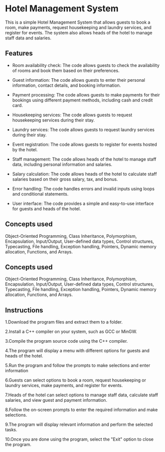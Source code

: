 # Hotel Management System

This is a simple Hotel Management System that allows guests to book a room, make payments, request housekeeping and laundry services, and register for events. The system also allows heads of the hotel to manage staff data and salaries.



## Features

- Room availability check: The code allows guests to check the availability of rooms and book them based on their preferences.

- Guest information: The code allows guests to enter their personal information, contact details, and booking information.

- Payment processing: The code allows guests to make payments for their bookings using different payment methods, including cash and credit card.

- Housekeeping services: The code allows guests to request housekeeping services during their stay.

- Laundry services: The code allows guests to request laundry services during their stay.

- Event registration: The code allows guests to register for events hosted by the hotel.

- Staff management: The code allows heads of the hotel to manage staff data, including personal information and salaries.

- Salary calculation: The code allows heads of the hotel to calculate staff salaries based on their gross salary, tax, and bonus.

- Error handling: The code handles errors and invalid inputs using loops and conditional statements.

- User interface: The code provides a simple and easy-to-use interface for guests and heads of the hotel.


## Concepts used
Object-Oriented Programming, Class Inheritance, Polymorphism, Encapsulation, Input/Output, User-defined data types, Control structures, Typecasting, File handling, Exception handling, Pointers, Dynamic memory allocation, Functions, and Arrays.
## Concepts used
Object-Oriented Programming, Class Inheritance, Polymorphism, Encapsulation, Input/Output, User-defined data types, Control structures, Typecasting, File handling, Exception handling, Pointers, Dynamic memory allocation, Functions, and Arrays.
## Instructions
1.Download the program files and extract them to a folder.

2.Install a C++ compiler on your system, such as GCC or MinGW.

3.Compile the program source code using the C++ compiler.

4.The program will display a menu with different options for guests and heads of the hotel.

5.Run the program and follow the prompts to make selections and enter information

6.Guests can select options to book a room, request housekeeping or laundry services, make payments, and register for events.

7.Heads of the hotel can select options to manage staff data, calculate staff salaries, and view guest and payment information.

8.Follow the on-screen prompts to enter the required information and make selections.

9.The program will display relevant information and perform the selected tasks.

10.Once you are done using the program, select the "Exit" option to close the program.
